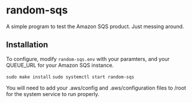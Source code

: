 # random-sqs

A simple program to test the Amazon SQS product. Just messing around.

## Installation
To configure, modify `random-sqs.env` with your paramters, and your QUEUE_URL for your Amazon SQS instance.

`sudo make install`
`sudo systemctl start random-sqs`

You will need to add your .aws/config and .aws/configuration files to /root for the system service to run properly. 

